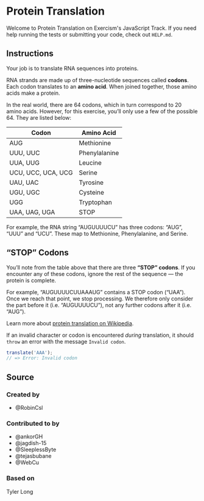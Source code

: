 # Protein Translation

Welcome to Protein Translation on Exercism's JavaScript Track.
If you need help running the tests or submitting your code, check out `HELP.md`.

## Instructions

Your job is to translate RNA sequences into proteins.

RNA strands are made up of three-nucleotide sequences called **codons**.
Each codon translates to an **amino acid**.
When joined together, those amino acids make a protein.

In the real world, there are 64 codons, which in turn correspond to 20 amino acids.
However, for this exercise, you’ll only use a few of the possible 64.
They are listed below:

| Codon              | Amino Acid    |
| ------------------ | ------------- |
| AUG                | Methionine    |
| UUU, UUC           | Phenylalanine |
| UUA, UUG           | Leucine       |
| UCU, UCC, UCA, UCG | Serine        |
| UAU, UAC           | Tyrosine      |
| UGU, UGC           | Cysteine      |
| UGG                | Tryptophan    |
| UAA, UAG, UGA      | STOP          |

For example, the RNA string “AUGUUUUCU” has three codons: “AUG”, “UUU” and “UCU”.
These map to Methionine, Phenylalanine, and Serine.

## “STOP” Codons

You’ll note from the table above that there are three **“STOP” codons**.
If you encounter any of these codons, ignore the rest of the sequence — the protein is complete.

For example, “AUGUUUUCUUAAAUG” contains a STOP codon (“UAA”).
Once we reach that point, we stop processing.
We therefore only consider the part before it (i.e. “AUGUUUUCU”), not any further codons after it (i.e. “AUG”).

Learn more about [protein translation on Wikipedia][protein-translation].

[protein-translation]: https://en.wikipedia.org/wiki/Translation_(biology)

If an invalid character or codon is encountered _during_ translation, it should `throw` an error with the message `Invalid codon`.

```javascript
translate('AAA');
// => Error: Invalid codon
```

## Source

### Created by

- @RobinCsl

### Contributed to by

- @ankorGH
- @jagdish-15
- @SleeplessByte
- @tejasbubane
- @WebCu

### Based on

Tyler Long